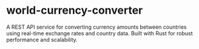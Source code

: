 # world-currency-converter
A REST API service for converting currency amounts between countries using real-time exchange rates and country data. Built with Rust for robust performance and scalability.
